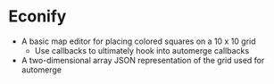# Econify
- A basic map editor for placing colored squares on a 10 x 10 grid
  - Use callbacks to ultimately hook into automerge callbacks
- A two-dimensional array JSON representation of the grid used for automerge